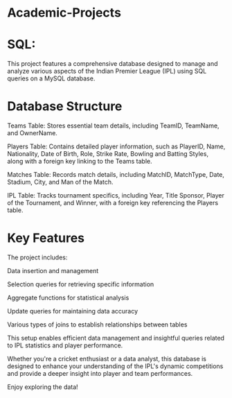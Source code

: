 # Academic-Projects
# SQL:
This project features a comprehensive database designed to manage and analyze various aspects of the Indian Premier League (IPL) using SQL queries on a MySQL database.

# Database Structure

Teams Table: Stores essential team details, including TeamID, TeamName, and OwnerName.

Players Table: Contains detailed player information, such as PlayerID, Name, Nationality, Date of Birth, Role, Strike Rate, Bowling and Batting Styles, along with a foreign key linking to the Teams table.

Matches Table: Records match details, including MatchID, MatchType, Date, Stadium, City, and Man of the Match.

IPL Table: Tracks tournament specifics, including Year, Title Sponsor, Player of the Tournament, and Winner, with a foreign key referencing the Players table.

# Key Features

The project includes:

Data insertion and management

Selection queries for retrieving specific information

Aggregate functions for statistical analysis

Update queries for maintaining data accuracy

Various types of joins to establish relationships between tables

This setup enables efficient data management and insightful queries related to IPL statistics and player performance.

Whether you're a cricket enthusiast or a data analyst, this database is designed to enhance your understanding of the IPL's dynamic competitions and provide a deeper insight into player and team performances.

Enjoy exploring the data!
